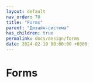 ```yaml
---
layout: default
nav_order: 70
title: "Forms"
parent: "Дизайн-система"
has_children: true
permalink: docs/design/forms
date: 2024-02-10 00:00:00 +0300
---
```


# Forms

